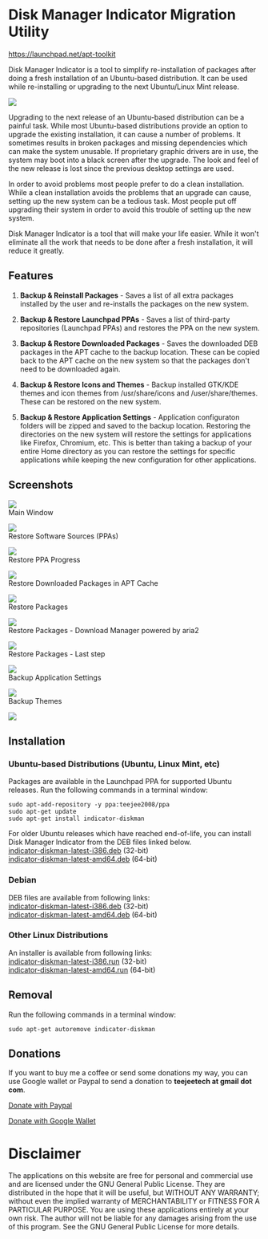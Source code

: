 # Disk Manager Indicator Migration Utility

https://launchpad.net/apt-toolkit    

Disk Manager Indicator is a tool to simplify re-installation of packages after doing a fresh installation of an Ubuntu-based distribution. It can be used while re-installing or upgrading to the next Ubuntu/Linux Mint release.

[![](http://1.bp.blogspot.com/-tivz6R9TJuY/VpszW6xL6TI/AAAAAAAADHc/aX_QFkAas8w/s1600/1_Main_Window.png)](http://1.bp.blogspot.com/-tivz6R9TJuY/VpszW6xL6TI/AAAAAAAADHc/aX_QFkAas8w/s1600/1_Main_Window.png) 

Upgrading to the next release of an Ubuntu-based distribution can be a painful task. While most Ubuntu-based distributions provide an option to upgrade the existing installation, it can cause a number of problems. It sometimes results in broken packages and missing dependencies which can make the system unusable. If proprietary graphic drivers are in use, the system may boot into a black screen after the upgrade.
The look and feel of the new release is lost since the previous desktop settings are used.

In order to avoid problems most people prefer to do a clean installation. While a clean installation avoids the problems that an upgrade can cause, setting up the new system can be a tedious task. Most people put off upgrading their system in order to avoid this trouble of setting up the new system.

Disk Manager Indicator is a tool that will make your life easier. While it won't eliminate all the work that needs to be done after a fresh installation, it will reduce it greatly.

## Features

1) **Backup & Reinstall Packages** - Saves a list of all extra packages installed by the user and re-installs the packages on the new system.  

2) **Backup & Restore Launchpad PPAs** - Saves a list of third-party repositories (Launchpad PPAs) and restores the PPA on the new system.  

3) **Backup & Restore Downloaded Packages** - Saves the downloaded DEB packages in the APT cache to the backup location. These can be copied back to the APT cache on the new system so that the packages don't need to be downloaded again.

4) **Backup & Restore Icons and Themes** - Backup installed GTK/KDE themes and icon themes from /usr/share/icons and /user/share/themes. These can be restored on the new system.

5) **Backup & Restore Application Settings** - Application configuraton folders will be zipped and saved to the backup location. Restoring the directories on the new system will restore the settings for applications like Firefox, Chromium, etc. This is better than taking a backup of your entire Home directory as you can restore the settings for specific applications while keeping the new configuration for other applications.

## Screenshots
  
[![](http://1.bp.blogspot.com/-tivz6R9TJuY/VpszW6xL6TI/AAAAAAAADHc/aX_QFkAas8w/s1600/1_Main_Window.png)](http://1.bp.blogspot.com/-tivz6R9TJuY/VpszW6xL6TI/AAAAAAAADHc/aX_QFkAas8w/s1600/1_Main_Window.png)   
Main Window

[![](http://3.bp.blogspot.com/-4fuVE9CqR-Y/VpszW7vUU-I/AAAAAAAADHg/fzczwSuEyKc/s1600/2_Restore_PPA.png)](http://3.bp.blogspot.com/-4fuVE9CqR-Y/VpszW7vUU-I/AAAAAAAADHg/fzczwSuEyKc/s1600/2_Restore_PPA.png)  
Restore Software Sources (PPAs)

[![](http://1.bp.blogspot.com/-54ayzJrg39A/VpszXQnxMPI/AAAAAAAADHk/ay8F9qDmeAQ/s1600/4_Restore_PPA_Running_apt-get_update.png)](http://1.bp.blogspot.com/-54ayzJrg39A/VpszXQnxMPI/AAAAAAAADHk/ay8F9qDmeAQ/s1600/4_Restore_PPA_Running_apt-get_update.png)  
Restore PPA Progress  

[![](http://1.bp.blogspot.com/-XT60nyoMEK8/VpszXhPWhrI/AAAAAAAADHs/DYEr8RSFQzA/s1600/5_Restore_Downloaded_Packages.png)](http://1.bp.blogspot.com/-XT60nyoMEK8/VpszXhPWhrI/AAAAAAAADHs/DYEr8RSFQzA/s1600/5_Restore_Downloaded_Packages.png)  
Restore Downloaded Packages in APT Cache  

[![](http://3.bp.blogspot.com/-T2L1yM_4_PY/VpszYOWSLTI/AAAAAAAADH0/I6L-Uy18dqc/s1600/6_Restore_Packages.png)](http://3.bp.blogspot.com/-T2L1yM_4_PY/VpszYOWSLTI/AAAAAAAADH0/I6L-Uy18dqc/s1600/6_Restore_Packages.png)  
Restore Packages  

[![](http://2.bp.blogspot.com/-zH8eACoTTtE/VpszYQqXTTI/AAAAAAAADH8/hYHDkbwQdJ0/s1600/7_Restore_Packages_Download.png)](http://2.bp.blogspot.com/-zH8eACoTTtE/VpszYQqXTTI/AAAAAAAADH8/hYHDkbwQdJ0/s1600/7_Restore_Packages_Download.png)   
Restore Packages - Download Manager powered by aria2  

[![](http://2.bp.blogspot.com/-af3Hc8fBrMA/VpszYsOnFOI/AAAAAAAADII/4uhINQ0MNss/s1600/8_Restore_Packages_Installation.png)](http://2.bp.blogspot.com/-af3Hc8fBrMA/VpszYsOnFOI/AAAAAAAADII/4uhINQ0MNss/s1600/8_Restore_Packages_Installation.png)   
Restore Packages - Last step  

[![](http://4.bp.blogspot.com/-JjXhYFzlxQE/Vps9Q5dpD5I/AAAAAAAADIo/OoeScon0vg8/s1600/9_Backup%2BApplication%2BSettings.png)](http://4.bp.blogspot.com/-JjXhYFzlxQE/Vps9Q5dpD5I/AAAAAAAADIo/OoeScon0vg8/s1600/9_Backup%2BApplication%2BSettings.png)   
Backup Application Settings  

[![](http://3.bp.blogspot.com/-47QHV54XxkM/Vps9Qr2CDbI/AAAAAAAADIk/bCWYFKArtb0/s1600/10_Backup%2BThemes.png)](http://3.bp.blogspot.com/-47QHV54XxkM/Vps9Qr2CDbI/AAAAAAAADIk/bCWYFKArtb0/s1600/10_Backup%2BThemes.png)   
Backup Themes  

[![](http://2.bp.blogspot.com/-9Pf25PbiS9k/Vps9QjfEImI/AAAAAAAADIg/HAr9ZgOIoSo/s1600/11_About.png)](http://2.bp.blogspot.com/-9Pf25PbiS9k/Vps9QjfEImI/AAAAAAAADIg/HAr9ZgOIoSo/s1600/11_About.png) 

## Installation

### Ubuntu-based Distributions (Ubuntu, Linux Mint, etc)  
Packages are available in the Launchpad PPA for supported Ubuntu releases.
Run the following commands in a terminal window:  

    sudo apt-add-repository -y ppa:teejee2008/ppa
    sudo apt-get update
    sudo apt-get install indicator-diskman

For older Ubuntu releases which have reached end-of-life, you can install Disk Manager Indicator from the DEB files linked below.    
[indicator-diskman-latest-i386.deb](http://dl.dropbox.com/u/67740416/linux/indicator-diskman-latest-i386.deb?dl=1) (32-bit)  
[indicator-diskman-latest-amd64.deb](http://dl.dropbox.com/u/67740416/linux/indicator-diskman-latest-amd64.deb?dl=1) (64-bit)  

### Debian
DEB files are available from following links:   
[indicator-diskman-latest-i386.deb](http://dl.dropbox.com/u/67740416/linux/indicator-diskman-latest-i386.deb?dl=1) (32-bit)  
[indicator-diskman-latest-amd64.deb](http://dl.dropbox.com/u/67740416/linux/indicator-diskman-latest-amd64.deb?dl=1) (64-bit)  

### Other Linux Distributions  
An installer is available from following links:   
[indicator-diskman-latest-i386.run](http://dl.dropbox.com/u/67740416/linux/indicator-diskman-latest-i386.run?dl=1) (32-bit)  
[indicator-diskman-latest-amd64.run](http://dl.dropbox.com/u/67740416/linux/indicator-diskman-latest-amd64.run?dl=1) (64-bit)

## Removal

Run the following commands in a terminal window:  

    sudo apt-get autoremove indicator-diskman
    
## Donations


If you want to buy me a coffee or send some donations my way, you can use Google wallet or Paypal to send a donation to **teejeetech at gmail dot com**.  

[Donate with Paypal](https://www.paypal.com/cgi-bin/webscr?business=teejeetech@gmail.com&cmd=_xclick&currency_code=USD&amount=10&item_name=Selene%20Donation)

[Donate with Google Wallet](https://support.google.com/mail/answer/3141103?hl=en)

# Disclaimer

The applications on this website are free for personal and commercial use and are licensed under the GNU General Public License. They are distributed in the hope that it will be useful, but WITHOUT ANY WARRANTY; without even the implied warranty of MERCHANTABILITY or FITNESS FOR A PARTICULAR PURPOSE. You are using these applications entirely at your own risk. The author will not be liable for any damages arising from the use of this program. See the GNU General Public License for more details. 
